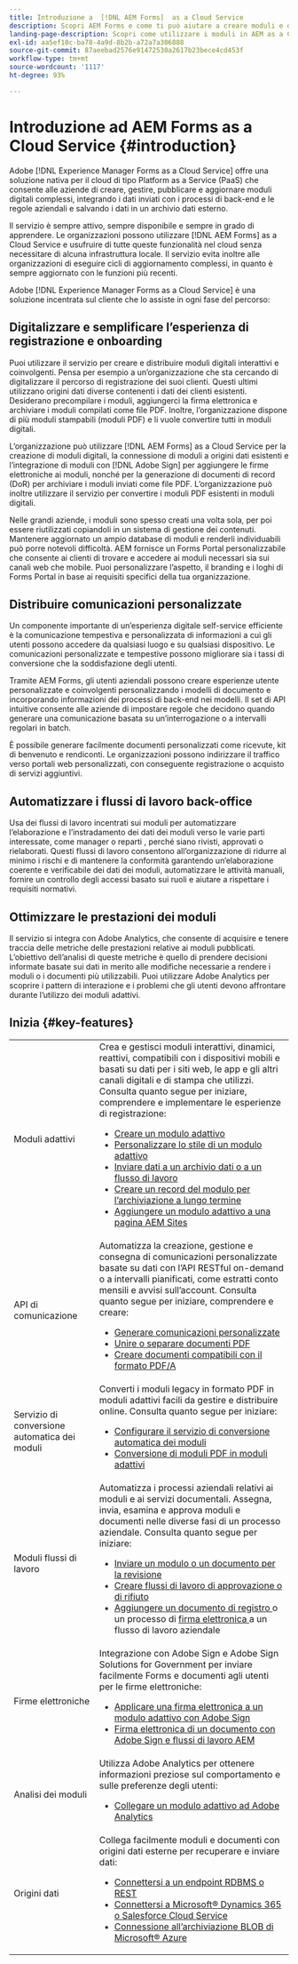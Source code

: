 ```yaml
---
title: Introduzione a  [!DNL AEM Forms]  as a Cloud Service
description: Scopri AEM Forms e come ti può aiutare a creare moduli e documenti pronti da usare in azienda. Scopri Platform as a Service (PaaS) e come gestire moduli digitali e processi aziendali di classe enterprise, e collega Forms ad Adobe Sign e alle origini dati correnti.
landing-page-description: Scopri come utilizzare i moduli in AEM as a Cloud Service.
exl-id: aa5ef10c-ba78-4a9d-8b2b-a72a7a306888
source-git-commit: 87aeebad2576e91472530a2617b23bece4cd453f
workflow-type: tm+mt
source-wordcount: '1117'
ht-degree: 93%

---
```


# Introduzione ad AEM Forms as a Cloud Service {#introduction}

Adobe [!DNL Experience Manager Forms as a Cloud Service] offre una soluzione nativa per il cloud di tipo Platform as a Service (PaaS) che consente alle aziende di creare, gestire, pubblicare e aggiornare moduli digitali complessi, integrando i dati inviati con i processi di back-end e le regole aziendali e salvando i dati in un archivio dati esterno.

Il servizio è sempre attivo, sempre disponibile e sempre in grado di apprendere. Le organizzazioni possono utilizzare [!DNL AEM Forms] as a Cloud Service e usufruire di tutte queste funzionalità nel cloud senza necessitare di alcuna infrastruttura locale. Il servizio evita inoltre alle organizzazioni di eseguire cicli di aggiornamento complessi, in quanto è sempre aggiornato con le funzioni più recenti.

Adobe [!DNL Experience Manager Forms as a Cloud Service] è una soluzione incentrata sul cliente che lo assiste in ogni fase del percorso:


## Digitalizzare e semplificare l’esperienza di registrazione e onboarding

Puoi utilizzare il servizio per creare e distribuire moduli digitali interattivi e coinvolgenti. Pensa per esempio a un’organizzazione che sta cercando di digitalizzare il percorso di registrazione dei suoi clienti. Questi ultimi utilizzano origini dati diverse contenenti i dati dei clienti esistenti. Desiderano precompilare i moduli, aggiungerci la firma elettronica e archiviare i moduli compilati come file PDF. Inoltre, l’organizzazione dispone di più moduli stampabili (moduli PDF) e li vuole convertire tutti in moduli digitali.

L’organizzazione può utilizzare [!DNL AEM Forms] as a Cloud Service per la creazione di moduli digitali, la connessione di moduli a origini dati esistenti e l’integrazione di moduli con [!DNL Adobe Sign] per aggiungere le firme elettroniche ai moduli, nonché per la generazione di documenti di record (DoR) per archiviare i moduli inviati come file PDF. L’organizzazione può inoltre utilizzare il servizio per convertire i moduli PDF esistenti in moduli digitali.

Nelle grandi aziende, i moduli sono spesso creati una volta sola, per poi essere riutilizzati copiandoli in un sistema di gestione dei contenuti. Mantenere aggiornato un ampio database di moduli e renderli individuabili può porre notevoli difficoltà. AEM fornisce un Forms Portal personalizzabile che consente ai clienti di trovare e accedere ai moduli necessari sia sui canali web che mobile. Puoi personalizzare l’aspetto, il branding e i loghi di Forms Portal in base ai requisiti specifici della tua organizzazione.

## Distribuire comunicazioni personalizzate

Un componente importante di un’esperienza digitale self-service efficiente è la comunicazione tempestiva e personalizzata di informazioni a cui gli utenti possono accedere da qualsiasi luogo e su qualsiasi dispositivo. Le comunicazioni personalizzate e tempestive possono migliorare sia i tassi di conversione che la soddisfazione degli utenti.

Tramite AEM Forms, gli utenti aziendali possono creare esperienze utente personalizzate e coinvolgenti personalizzando i modelli di documento e incorporando informazioni dei processi di back-end nei modelli. Il set di API intuitive consente alle aziende di impostare regole che decidono quando generare una comunicazione basata su un’interrogazione o a intervalli regolari in batch.


È possibile generare facilmente documenti personalizzati come ricevute, kit di benvenuto e rendiconti. Le organizzazioni possono indirizzare il traffico verso portali web personalizzati, con conseguente registrazione o acquisto di servizi aggiuntivi.


## Automatizzare i flussi di lavoro back-office

Usa dei flussi di lavoro incentrati sui moduli per automatizzare l’elaborazione e l’instradamento dei dati dei moduli verso le varie parti interessate, come manager o reparti , perché siano rivisti, approvati o rielaborati. Questi flussi di lavoro consentono all’organizzazione di ridurre al minimo i rischi e di mantenere la conformità garantendo un’elaborazione coerente e verificabile dei dati dei moduli, automatizzare le attività manuali, fornire un controllo degli accessi basato sui ruoli e aiutare a rispettare i requisiti normativi.


## Ottimizzare le prestazioni dei moduli

Il servizio si integra con Adobe Analytics, che consente di acquisire e tenere traccia delle metriche delle prestazioni relative ai moduli pubblicati. L’obiettivo dell’analisi di queste metriche è quello di prendere decisioni informate basate sui dati in merito alle modifiche necessarie a rendere i moduli o i documenti più utilizzabili. Puoi utilizzare Adobe Analytics per scoprire i pattern di interazione e i problemi che gli utenti devono affrontare durante l’utilizzo dei moduli adattivi.


## Inizia {#key-features}

|  |  |
|---|---|
| Moduli adattivi | Crea e gestisci moduli interattivi, dinamici, reattivi, compatibili con i dispositivi mobili e basati su dati per i siti web, le app e gli altri canali digitali e di stampa che utilizzi. Consulta quanto segue per iniziare, comprendere e implementare le esperienze di registrazione: <ul><li><a href="https://experienceleague.adobe.com/docs/experience-manager-cloud-service/content/forms/adaptive-forms-authoring/authoring-adaptive-forms-foundation-components/create-an-adaptive-form-on-forms-cs/creating-adaptive-form.html?lang=it"> Creare un modulo adattivo </a></li><li><a href="https://experienceleague.adobe.com/docs/experience-manager-cloud-service/content/forms/adaptive-forms-authoring/authoring-adaptive-forms-foundation-components/create-an-adaptive-form-on-forms-cs/themes.html?lang=it">Personalizzare lo stile di un modulo adattivo</a></li><li><a href="https://experienceleague.adobe.com/docs/experience-manager-cloud-service/content/forms/adaptive-forms-authoring/authoring-adaptive-forms-foundation-components/configure-submit-actions-and-metadata-submission/configuring-submit-actions.html?lang=it#enabling-server-side-validation-br"> Inviare dati a un archivio dati o a un flusso di lavoro</a></li><li><a href="https://experienceleague.adobe.com/docs/experience-manager-cloud-service/content/forms/adaptive-forms-authoring/authoring-adaptive-forms-foundation-components/generate-document-of-record-for-non-xfa-based-adaptive-forms.html?lang=it"> Creare un record del modulo per l’archiviazione a lungo termine</a></li><li><a href="https://experienceleague.adobe.com/docs/experience-manager-65/forms/adaptive-forms-basic-authoring/create-or-add-an-adaptive-form-to-aem-sites-page.html?lang=en"> Aggiungere un modulo adattivo a una pagina AEM Sites</a></li></ul> |
| API di comunicazione | Automatizza la creazione, gestione e consegna di comunicazioni personalizzate basate su dati con l’API RESTful on-demand o a intervalli pianificati, come estratti conto mensili e avvisi sull’account. Consulta quanto segue per iniziare, comprendere e creare: <ul><li><a href="https://experienceleague.adobe.com/docs/experience-manager-cloud-service/content/forms/using-communications/aem-forms-cloud-service-communications-introduction.html?lang=it#document-generation"> Generare comunicazioni personalizzate </a> </li><li><a href="https://experienceleague.adobe.com/docs/experience-manager-cloud-service/content/forms/using-communications/aem-forms-cloud-service-communications-introduction.html?lang=it#document-manipulation"> Unire o separare documenti PDF </a> </li><li><a href="https://experienceleague.adobe.com/docs/experience-manager-cloud-service/content/forms/using-communications/aem-forms-cloud-service-communications-introduction.html?lang=it#convert-to-and-validate-pdf%2Fa-compliant-documents">Creare documenti compatibili con il formato PDF/A </a></li></ul> |
| Servizio di conversione automatica dei moduli | Converti i moduli legacy in formato PDF in moduli adattivi facili da gestire e distribuire online. Consulta quanto segue per iniziare: <ul><li><a href="https://experienceleague.adobe.com/docs/aem-forms-automated-conversion-service/using/configure-service.html?lang=it">Configurare il servizio di conversione automatica dei moduli</a></li><li><a href="https://experienceleague.adobe.com/docs/aem-forms-automated-conversion-service/using/convert-existing-forms-to-adaptive-forms.html?lang=it">Conversione di moduli PDF in moduli adattivi</a></li></ul> |
| Moduli flussi di lavoro | Automatizza i processi aziendali relativi ai moduli e ai servizi documentali. Assegna, invia, esamina e approva moduli e documenti nelle diverse fasi di un processo aziendale. Consulta quanto segue per iniziare:  <ul><li><a href="https://experienceleague.adobe.com/docs/experience-manager-cloud-service/content/forms/adaptive-forms-authoring/authoring-adaptive-forms-foundation-components/create-reviews-forms.html?lang=it">Inviare un modulo o un documento per la revisione</a></li><li><a href="https://experienceleague.adobe.com/docs/experience-manager-cloud-service/content/forms/create-form-centric-workflows/aem-forms-workflow-step-reference.html?lang=it#assign-task-step">Creare flussi di lavoro di approvazione o di rifiuto</a></li><li><a href="https://experienceleague.adobe.com/docs/experience-manager-cloud-service/content/forms/create-form-centric-workflows/aem-forms-workflow-step-reference.html?lang=it#generate-document-of-record-step">Aggiungere un documento di registro </a>o un processo di <a href="https://experienceleague.adobe.com/docs/experience-manager-cloud-service/content/forms/create-form-centric-workflows/aem-forms-workflow-step-reference.html?lang=it#sign-document-step">firma elettronica </a>a un flusso di lavoro aziendale</a></li></ul> |
| Firme elettroniche | Integrazione con Adobe Sign e Adobe Sign Solutions for Government per inviare facilmente Forms e documenti agli utenti per le firme elettroniche: <ul><li><a href="https://experienceleague.adobe.com/docs/experience-manager-cloud-service/content/forms/adaptive-forms-authoring/authoring-adaptive-forms-foundation-components/use-adobe-sign/working-with-adobe-sign.html?lang=it">Applicare una firma elettronica a un modulo adattivo con Adobe Sign </a></li><li></a> <a href="https://experienceleague.adobe.com/docs/experience-manager-cloud-service/content/forms/create-form-centric-workflows/aem-forms-workflow-step-reference.html?lang=en#sign-document-step">Firma elettronica di un documento con Adobe Sign e flussi di lavoro AEM</a></li></ul> |
| Analisi dei moduli | Utilizza Adobe Analytics per ottenere informazioni preziose sul comportamento e sulle preferenze degli utenti: <ul><li><a href="https://experienceleague.adobe.com/docs/experience-manager-cloud-service/content/forms/integrate/services/integrate-aem-forms-with-adobe-analytics.html?lang=it">Collegare un modulo adattivo ad Adobe Analytics</a></li></ul> |
| Origini dati | Collega facilmente moduli e documenti con origini dati esterne per recuperare e inviare dati: <ul><li><a href="https://experienceleague.adobe.com/docs/experience-manager-cloud-service/content/forms/integrate/use-form-data-model/configure-data-sources.html?lang=it">Connettersi a un endpoint RDBMS o REST</a></li><li><a href="https://experienceleague.adobe.com/docs/experience-manager-cloud-service/content/forms/integrate/use-form-data-model/configure-msdynamics-salesforce.html?lang=it">Connettersi a Microsoft® Dynamics 365 o Salesforce Cloud Service</a></li><li><a href="https://experienceleague.adobe.com/docs/experience-manager-cloud-service/content/forms/integrate/use-form-data-model/configure-azure-storage.html?lang=it">Connessione all’archiviazione BLOB di Microsoft® Azure</a></li></ul> |


